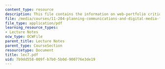 ```yaml
---
content_type: resource
description: This file contains the information on web-portfolio critique.
file: /media/courses/11-204-planning-communications-and-digital-media-fall-2004/7b9dd558009fb7b05b0d900776e3de19_lec7.pdf
file_type: application/pdf
learning_resource_types:
- Lecture Notes
ocw_type: OCWFile
parent_title: Lecture Notes
parent_type: CourseSection
resourcetype: Document
title: lec7.pdf
uid: 7b9dd558-009f-b7b0-5b0d-900776e3de19
---
```

